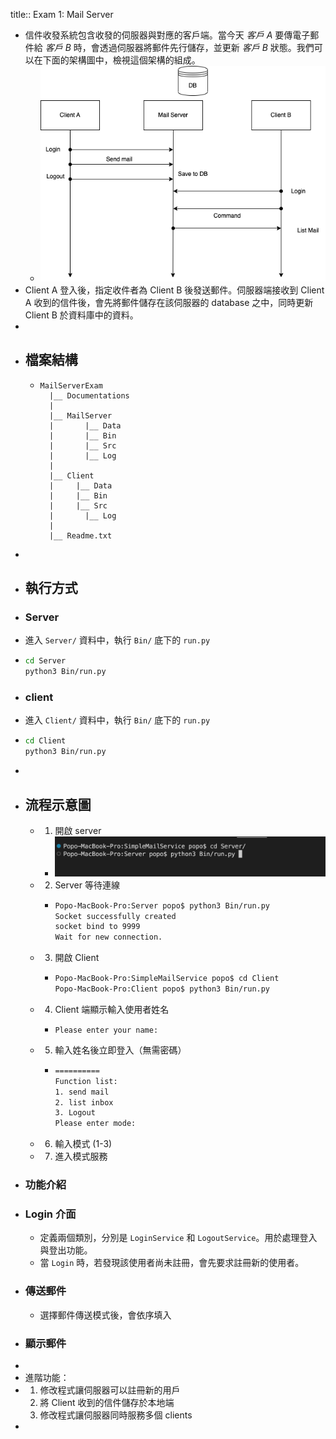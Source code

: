 title:: Exam 1: Mail Server

- 信件收發系統包含收發的伺服器與對應的客戶端。當今天 *客戶 A* 要傳電子郵件給 *客戶 B* 時，會透過伺服器將郵件先行儲存，並更新 *客戶 B* 狀態。我們可以在下面的架構圖中，檢視這個架構的組成。
	- ![image.png](../assets/image_1665191189270_0.png)
- Client A 登入後，指定收件者為 Client B 後發送郵件。伺服器端接收到 Client A 收到的信件後，會先將郵件儲存在該伺服器的 database 之中，同時更新 Client B 於資料庫中的資料。
-
- ## 檔案結構
	- ```
	  MailServerExam
	    |__ Documentations
	    |
	    |__ MailServer
	    |	  	|__ Data
	    |	  	|__ Bin
	    |	  	|__ Src
	    |	  	|__ Log
	    |
	    |__ Client
	    |     |__ Data
	    |     |__ Bin
	    |     |__ Src
	    |		|__ Log
	    |
	    |__ Readme.txt
	  ```
-
- ## 執行方式
- ### Server
- 進入 `Server/` 資料中，執行 `Bin/` 底下的 `run.py`
- ```bash
  cd Server
  python3 Bin/run.py
  ```
- ### client
- 進入 `Client/` 資料中，執行 `Bin/` 底下的 `run.py`
- ```bash
  cd Client
  python3 Bin/run.py
  ```
-
- ## 流程示意圖
	- 1. 開啟 server
		- ![image.png](../assets/image_1665191498741_0.png)
	- 2. Server 等待連線
		- ```bash
		  Popo-MacBook-Pro:Server popo$ python3 Bin/run.py 
		  Socket successfully created  
		  socket bind to 9999  
		  Wait for new connection.
		  ```
	- 3. 開啟 Client
		- ```bash
		  Popo-MacBook-Pro:SimpleMailService popo$ cd Client
		  Popo-MacBook-Pro:Client popo$ python3 Bin/run.py 
		  ```
	- 4. Client 端顯示輸入使用者姓名
		- ```
		  Please enter your name:
		  ```
	- 5. 輸入姓名後立即登入（無需密碼）
		- ```bash
		  ==========
		  Function list:
		  1. send mail
		  2. list inbox
		  3. Logout
		  Please enter mode:
		  ```
	- 6. 輸入模式 (1-3)
	- 7. 進入模式服務
- ### 功能介紹
- ### Login 介面
	- 定義兩個類別，分別是 `LoginService` 和 `LogoutService`。用於處理登入與登出功能。
	- 當 `Login` 時，若發現該使用者尚未註冊，會先要求註冊新的使用者。
- ### 傳送郵件
	- 選擇郵件傳送模式後，會依序填入
- ### 顯示郵件
-
- 進階功能：
- 1. 修改程式讓伺服器可以註冊新的用戶
  2. 將 Client 收到的信件儲存於本地端
  3. 修改程式讓伺服器同時服務多個 clients
-